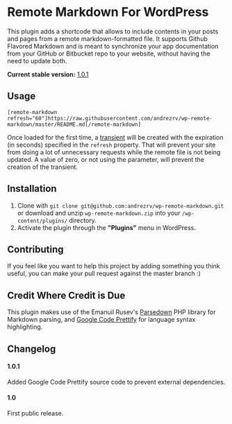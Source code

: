 # Remote Markdown For WordPress

This plugin adds a shortcode that allows to include contents in your posts and pages from a remote markdown-formatted file. It supports Github Flavored Markdown and is meant to synchronize your app documentation from your GitHub or Bitbucket repo to your website, without having the need to update both.

**Current stable version:** [1.0.1](http://github.com/andrezrv/wp-remote-markdown/tree/1.0.1)

## Usage

```
[remote-markdown refresh="60"]https://raw.githubusercontent.com/andrezrv/wp-remote-markdown/master/README.md[/remote-markdown]
```

Once loaded for the first time, a [transient](http://codex.wordpress.org/Transients_API) will be created with the expiration (in seconds) specified in the `refresh` property. That will prevent your site from doing a lot of unnecessary requests while the remote file is not being updated. A value of zero, or not using the parameter, will prevent the creation of the transient.

## Installation

1. Clone with `git clone git@github.com:andrezrv/wp-remote-markdown.git` or download and unzip `wp-remote-markdown.zip` into your `/wp-content/plugins/` directory.
2. Activate the plugin through the **"Plugins"** menu in WordPress.

## Contributing
If you feel like you want to help this project by adding something you think useful, you can make your pull request against the master branch :)

## Credit Where Credit is Due

This plugin makes use of the Emanuil Rusev's [Parsedown](https://github.com/erusev/parsedown) PHP library for Markdown parsing, and [Google Code Prettify]((https://code.google.com/p/google-code-prettify/)) for language syntax highlighting.

## Changelog

#### 1.0.1
Added Google Code Prettify source code to prevent external dependencies.

#### 1.0
First public release.
